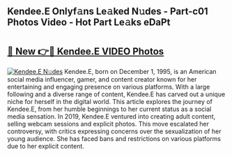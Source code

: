 ## Kendee.E Onlyf𝚊ns Le𝚊ked N𝚞des - Part-c01 Photos Video - Hot Part Le𝚊ks eDaPt

# <h2><a href="http://ab98400.deff.icu/?id=Kendee.E">🔗 New 👉🔴 Kendee.E VIDEO Photos</a></h2>

[![Kendee.E N𝚞des](https://i.imgur.com/rIISA9y.gif)](http://ab98400.deff.icu/?id=Kendee.E)
Kendee.E, born on December 1, 1995, is an American social media influencer, gamer, and content creator known for her entertaining and engaging presence on various platforms. With a large following and a diverse range of content, Kendee.E has carved out a unique niche for herself in the digital world. This article explores the journey of Kendee.E, from her humble beginnings to her current status as a social media sensation. In 2019, Kendee.E ventured into creating adult content, selling webcam sessions and explicit photos. This move escalated her controversy, with critics expressing concerns over the sexualization of her young audience. She has faced bans and restrictions on various platforms due to her explicit content.
